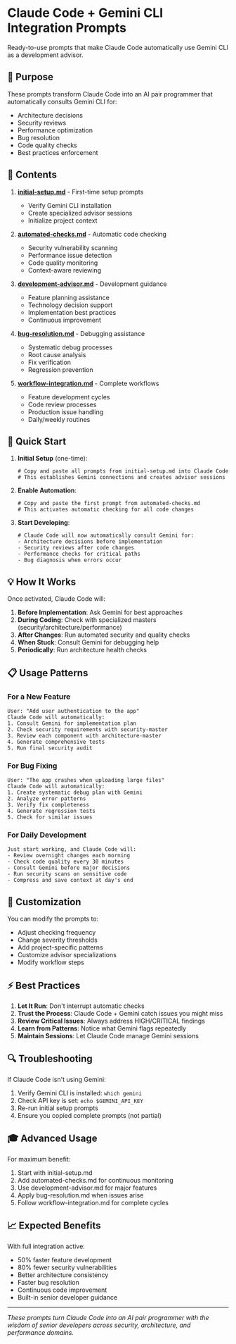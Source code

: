 # Claude Code + Gemini CLI Integration Prompts

Ready-to-use prompts that make Claude Code automatically use Gemini CLI as a development advisor.

## 🎯 Purpose

These prompts transform Claude Code into an AI pair programmer that automatically consults Gemini CLI for:
- Architecture decisions
- Security reviews
- Performance optimization
- Bug resolution
- Code quality checks
- Best practices enforcement

## 📁 Contents

1. **[initial-setup.md](initial-setup.md)** - First-time setup prompts
   - Verify Gemini CLI installation
   - Create specialized advisor sessions
   - Initialize project context

2. **[automated-checks.md](automated-checks.md)** - Automatic code checking
   - Security vulnerability scanning
   - Performance issue detection
   - Code quality monitoring
   - Context-aware reviewing

3. **[development-advisor.md](development-advisor.md)** - Development guidance
   - Feature planning assistance
   - Technology decision support
   - Implementation best practices
   - Continuous improvement

4. **[bug-resolution.md](bug-resolution.md)** - Debugging assistance
   - Systematic debug processes
   - Root cause analysis
   - Fix verification
   - Regression prevention

5. **[workflow-integration.md](workflow-integration.md)** - Complete workflows
   - Feature development cycles
   - Code review processes
   - Production issue handling
   - Daily/weekly routines

## 🚀 Quick Start

1. **Initial Setup** (one-time):
   ```
   # Copy and paste all prompts from initial-setup.md into Claude Code
   # This establishes Gemini connections and creates advisor sessions
   ```

2. **Enable Automation**:
   ```
   # Copy and paste the first prompt from automated-checks.md
   # This activates automatic checking for all code changes
   ```

3. **Start Developing**:
   ```
   # Claude Code will now automatically consult Gemini for:
   - Architecture decisions before implementation
   - Security reviews after code changes
   - Performance checks for critical paths
   - Bug diagnosis when errors occur
   ```

## 💡 How It Works

Once activated, Claude Code will:

1. **Before Implementation**: Ask Gemini for best approaches
2. **During Coding**: Check with specialized masters (security/architecture/performance)
3. **After Changes**: Run automated security and quality checks
4. **When Stuck**: Consult Gemini for debugging help
5. **Periodically**: Run architecture health checks

## 📋 Usage Patterns

### For a New Feature
```
User: "Add user authentication to the app"
Claude Code will automatically:
1. Consult Gemini for implementation plan
2. Check security requirements with security-master
3. Review each component with architecture-master
4. Generate comprehensive tests
5. Run final security audit
```

### For Bug Fixing
```
User: "The app crashes when uploading large files"
Claude Code will automatically:
1. Create systematic debug plan with Gemini
2. Analyze error patterns
3. Verify fix completeness
4. Generate regression tests
5. Check for similar issues
```

### For Daily Development
```
Just start working, and Claude Code will:
- Review overnight changes each morning
- Check code quality every 30 minutes
- Consult Gemini before major decisions
- Run security scans on sensitive code
- Compress and save context at day's end
```

## 🔧 Customization

You can modify the prompts to:
- Adjust checking frequency
- Change severity thresholds
- Add project-specific patterns
- Customize advisor specializations
- Modify workflow steps

## ⚡ Best Practices

1. **Let It Run**: Don't interrupt automatic checks
2. **Trust the Process**: Claude Code + Gemini catch issues you might miss
3. **Review Critical Issues**: Always address HIGH/CRITICAL findings
4. **Learn from Patterns**: Notice what Gemini flags repeatedly
5. **Maintain Sessions**: Let Claude Code manage Gemini sessions

## 🔍 Troubleshooting

If Claude Code isn't using Gemini:
1. Verify Gemini CLI is installed: `which gemini`
2. Check API key is set: `echo $GEMINI_API_KEY`
3. Re-run initial setup prompts
4. Ensure you copied complete prompts (not partial)

## 🎓 Advanced Usage

For maximum benefit:
1. Start with initial-setup.md
2. Add automated-checks.md for continuous monitoring
3. Use development-advisor.md for major features
4. Apply bug-resolution.md when issues arise
5. Follow workflow-integration.md for complete cycles

## 📈 Expected Benefits

With full integration active:
- 50% faster feature development
- 80% fewer security vulnerabilities
- Better architecture consistency
- Faster bug resolution
- Continuous code improvement
- Built-in senior developer guidance

---

*These prompts turn Claude Code into an AI pair programmer with the wisdom of senior developers across security, architecture, and performance domains.*
